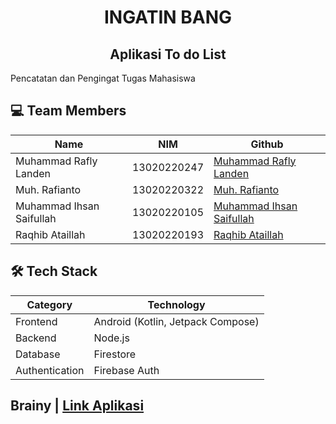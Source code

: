 <div align="center">
 <h1>INGATIN BANG</h1>
  <h2>Aplikasi To do List</h2>
</div>

Pencatatan dan Pengingat Tugas Mahasiswa

## 💻 Team Members
| Name                       | NIM          | Github                                                    | 
| -------------------------- | ------------ | --------------------------------------------------------- | 
| Muhammad Rafly Landen      | 13020220247  | [Muhammad Rafly Landen]()                                 | 
| Muh. Rafianto              | 13020220322  | [Muh. Rafianto](https://github.com/Ertreiter)             |
| Muhammad Ihsan Saifullah   | 13020220105  | [Muhammad Ihsan Saifullah](https://github.com/Ihsan-xyz)  | 
| Raqhib Ataillah            | 13020220193  | [Raqhib Ataillah](https://github.com/Raqhib)              | 

## 🛠️ Tech Stack
| Category        | Technology                           |
|-----------------|--------------------------------------|
| Frontend        | Android (Kotlin, Jetpack Compose)    |
| Backend         | Node.js                              |
| Database        | Firestore                            |
| Authentication  | Firebase Auth                        |


## Brainy   | [Link Aplikasi](https://drive.google.com/file/d/1TcTRQLK9CU6585iwQdnVBmaphzNrRtV3/view?usp=drive_link](https://drive.google.com/file/d/1PqcQFrPok0ebXDiky9xYY0xDexquLA3K/view?usp=sharing))
